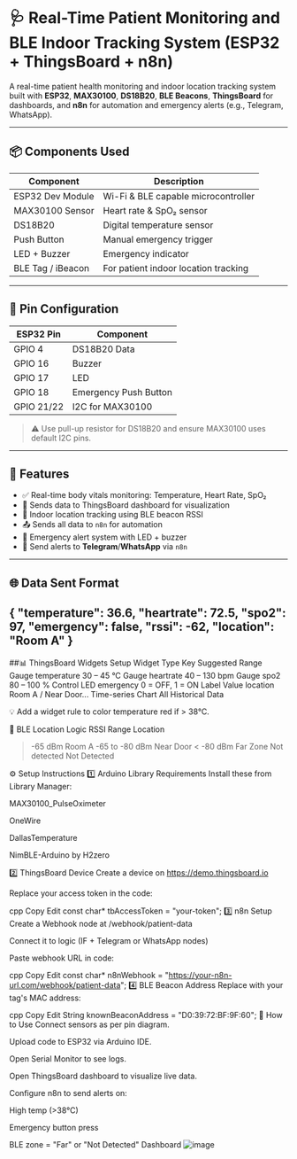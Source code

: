 # 🩺 Real-Time Patient Monitoring and BLE Indoor Tracking System (ESP32 + ThingsBoard + n8n)

A real-time patient health monitoring and indoor location tracking system built with **ESP32**, **MAX30100**, **DS18B20**, **BLE Beacons**, **ThingsBoard** for dashboards, and **n8n** for automation and emergency alerts (e.g., Telegram, WhatsApp).

---

## 📦 Components Used

| Component                | Description                         |
|--------------------------|-------------------------------------|
| ESP32 Dev Module         | Wi-Fi & BLE capable microcontroller |
| MAX30100 Sensor          | Heart rate & SpO₂ sensor            |
| DS18B20                  | Digital temperature sensor          |
| Push Button              | Manual emergency trigger            |
| LED + Buzzer             | Emergency indicator                 |
| BLE Tag / iBeacon        | For patient indoor location tracking |

---

## 🔌 Pin Configuration

| ESP32 Pin  | Component             |
|------------|-----------------------|
| GPIO 4     | DS18B20 Data          |
| GPIO 16    | Buzzer                |
| GPIO 17    | LED                   |
| GPIO 18    | Emergency Push Button |
| GPIO 21/22 | I2C for MAX30100      |

> ⚠️ Use pull-up resistor for DS18B20 and ensure MAX30100 uses default I2C pins.

---

## 🧠 Features

- ✅ Real-time body vitals monitoring: Temperature, Heart Rate, SpO₂
- 🛜 Sends data to ThingsBoard dashboard for visualization
- 🧭 Indoor location tracking using BLE beacon RSSI
- 📤 Sends all data to `n8n` for automation
- 🚨 Emergency alert system with LED + buzzer
- 📲 Send alerts to **Telegram**/**WhatsApp** via `n8n`

---

## 🌐 Data Sent Format


{
  "temperature": 36.6,
  "heartrate": 72.5,
  "spo2": 97,
  "emergency": false,
  "rssi": -62,
  "location": "Room A"
}
---

##📊 ThingsBoard Widgets Setup
Widget Type	Key	Suggested Range
Gauge	temperature	30 – 45 °C
Gauge	heartrate	40 – 130 bpm
Gauge	spo2	80 – 100 %
Control LED	emergency	0 = OFF, 1 = ON
Label Value	location	Room A / Near Door...
Time-series Chart	All	Historical Data

💡 Add a widget rule to color temperature red if > 38°C.

🚦 BLE Location Logic
RSSI Range	Location
> -65 dBm	Room A
-65 to -80 dBm	Near Door
< -80 dBm	Far Zone
Not detected	Not Detected

⚙️ Setup Instructions
1️⃣ Arduino Library Requirements
Install these from Library Manager:

MAX30100_PulseOximeter

OneWire

DallasTemperature

NimBLE-Arduino by H2zero

2️⃣ ThingsBoard Device
Create a device on https://demo.thingsboard.io

Replace your access token in the code:

cpp
Copy
Edit
const char* tbAccessToken = "your-token";
3️⃣ n8n Setup
Create a Webhook node at /webhook/patient-data

Connect it to logic (IF + Telegram or WhatsApp nodes)

Paste webhook URL in code:

cpp
Copy
Edit
const char* n8nWebhook = "https://your-n8n-url.com/webhook/patient-data";
4️⃣ BLE Beacon Address
Replace with your tag's MAC address:

cpp
Copy
Edit
String knownBeaconAddress = "D0:39:72:BF:9F:60";
🚀 How to Use
Connect sensors as per pin diagram.

Upload code to ESP32 via Arduino IDE.

Open Serial Monitor to see logs.

Open ThingsBoard dashboard to visualize live data.

Configure n8n to send alerts on:

High temp (>38°C)

Emergency button press

BLE zone = "Far" or "Not Detected"
Dashboard
![image](https://github.com/user-attachments/assets/2df457f2-0666-483d-9e19-8e99bcc459e2)
